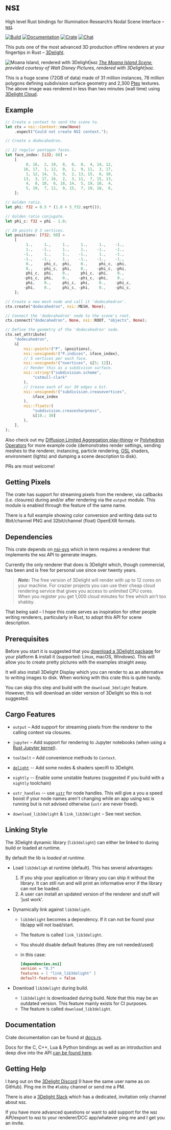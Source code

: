 # ɴsɪ

High level Rust bindings for Illumination Research’s Nodal Scene
Interface – [ɴsɪ](https://nsi.readthedocs.io/).

[![Build](https://github.com/virtualritz/nsi/workflows/Build/badge.svg)](https://github.com/virtualritz/nsi/actions)
[![Documentation](https://docs.rs/nsi/badge.svg)](https://docs.rs/nsi)
[![Crate](https://img.shields.io/crates/v/nsi.svg)](https://crates.io/crates/nsi)
[![Chat](https://badges.gitter.im/n-s-i/community.svg)](https://gitter.im/n-s-i/community)

This puts one of the most advanced 3D production offline renderers at
your fingertips in Rust – [3Delight](https://www.3delight.com/).

![Moana Island, rendered with 3Delight|ɴsɪ](moana_island.jpg)
*[The Moana Island Scene](https://www.technology.disneyanimation.com/islandscene),
provided courtesy of Walt Disney Pictures, rendered with 3Delight|ɴsɪ.*

This is a huge scene (72GB of data) made of 31 million instances,
78 million polygons defining subdivision surface geometry and 2,300
[Ptex](http://ptex.us/) textures. The above image was rendered in less
than two minutes (wall time) using
[3Delight Cloud](https://documentation.3delightcloud.com/display/3DLC/Cloud+Rendering+Speed).

## Example

```rust
// Create a context to send the scene to.
let ctx = nsi::Context::new(None)
    .expect("Could not create NSI context.");

// Create a dodecahedron.

// 12 regular pentagon faces.
let face_index: [i32; 60] =
    [
         0, 16,  2, 10,  8,  0,  8,  4, 14, 12,
        16, 17,  1, 12,  0,  1,  9, 11,  3, 17,
         1, 12, 14,  5,  9,  2, 13, 15,  6, 10,
        13,  3, 17, 16,  2,  3, 11,  7, 15, 13,
         4,  8, 10,  6, 18, 14,  5, 19, 18,  4,
         5, 19,  7, 11,  9, 15,  7, 19, 18,  6,
    ];

// Golden ratio.
let phi: f32 = 0.5 * (1.0 + 5_f32.sqrt());

// Golden ratio conjugate.
let phi_c: f32 = phi - 1.0;

// 20 points @ 3 vertices.
let positions: [f32; 60] =
    [
         1.,     1.,     1.,     1.,     1.,    -1.,
         1.,    -1.,     1.,     1.,    -1.,    -1.,
        -1.,     1.,     1.,    -1.,     1.,    -1.,
        -1.,    -1.,     1.,    -1.,    -1.,    -1.,
         0.,     phi_c,  phi,    0.,     phi_c, -phi,
         0.,    -phi_c,  phi,    0.,    -phi_c, -phi,
         phi_c,  phi,    0.,     phi_c, -phi,    0.,
        -phi_c,  phi,    0.,    -phi_c, -phi,    0.,
         phi,    0.,     phi_c,  phi,    0.,    -phi_c,
        -phi,    0.,     phi_c, -phi,    0.,    -phi_c,
    ];

// Create a new mesh node and call it 'dodecahedron'.
ctx.create("dodecahedron", nsi::MESH, None);

// Connect the 'dodecahedron' node to the scene's root.
ctx.connect("dodecahedron", None, nsi::ROOT, "objects", None);

// Define the geometry of the 'dodecahedron' node.
ctx.set_attribute(
    "dodecahedron",
    &[
        nsi::points!("P", &positions),
        nsi::unsigneds!("P.indices", &face_index),
        // 5 vertices per each face.
        nsi::unsigneds!("nvertices", &[5; 12]),
        // Render this as a subdivison surface.
        nsi::string!("subdivision.scheme",
            "catmull-clark"
        ),
        // Crease each of our 30 edges a bit.
        nsi::unsigneds!("subdivision.creasevertices",
            &face_index
        ),
        nsi::floats!(
            "subdivision.creasesharpness",
            &[10.; 30]
        ),
    ],
);
```

Also check out my
[Diffusion Limited Aggregation play-thingy](https://github.com/virtualritz/rust-diffusion-limited-aggregation)
or [Polyhedron Operators](https://github.com/virtualritz/polyhedron-operators)
for more example code (demonstrates render settings, sending meshes
to the renderer, instancing, particle rendering, [OSL](https://github.com/imageworks/OpenShadingLanguage)
shaders, environment (lights) and dumping a scene description to disk).

PRs are most welcome!

## Getting Pixels

The crate has support for streaming pixels from the renderer, via
callbacks (i.e. closures) during and/or after rendering via the
`output` module. This module is enabled through the feature of the
same name.

There is a full example showing color conversion and writing data
out to 8bit/channel PNG and 32bit/channel (float) OpenEXR formats.

## Dependencies

This crate depends on [nsi-sys](https://github.com/virtualritz/nsi-sys)
which in term requires a renderer that implements the ɴsɪ API to
generate images.

Currently the only renderer that does is 3Delight which, though
commercial, has been and is free for personal use since over twenty
years.

> **_Note:_** The free version of 3Delight will render with up to 12
cores on your machine. For crazier projects you can use their cheap
cloud rendering service that gives you access to unlimited CPU cores.
When you register you get 1,000 cloud minutes for free which ain’t too
shabby.

That being said – I hope this crate serves as inspiration for other
people writing renderers, particularly in Rust, to adopt this API for
scene description.

## Prerequisites

Before you start it is suggested that you [download a 3Delight
package](https://www.3delight.com/download) for your platform & install
it (supported: Linux, macOS, Windows). This will allow you to create
pretty pictures with the examples straight away.

It will also install 3Delight Display which you can render to as an
alternative to writing images to disk. When working with this crate
this is quite handy.

You can skip this step and build with the `download_3delight` feature.
However, this will download an older version of 3Delight so this is
not suggested.

## Cargo Features

* `output` – Add support for streaming pixels from the renderer
  to the calling context via closures.

* `jupyter` – Add support for rendering to Jupyter notebooks (when
  using a [Rust Jupyter kernel](https://github.com/google/evcxr)).

* `toolbelt` – Add convenience methods to `Context`.

* [`delight`](crate::delight) -- Add some nodes & shaders specifi to
  3Delight.

* `nightly` -- Enable some unstable features (suggested if you build
  with a `nightly` toolchain)

* `ustr_handles` -- use [`ustr`](https://crates.io/crates/ustr) for
  node handles. This will give a you a speed boost if your node names
  aren't changing while an app using ɴsɪ is running but is not advised
  otherwise (`ustr` are never freed).

* `download_lib3delight` & `link_lib3delight` – See next section.

## Linking Style

The 3Delight dynamic library (`lib3delight`) can either be linked to
during build or loaded at runtime.

By default the lib is *loaded at runtime*.

* Load `lib3deligh` at runtime (default). This has several advantages:
  1. If you ship your application or library you can ship it without
     the library. It can still run and will print an informative error
     if the library can not be loaded.
  2. A user can install an updated version of the renderer and stuff
     will ‘just work’.

* Dynamically link against `lib3delight`.
  * `lib3delight` becomes a dependency. If it can not be found your
    lib/app will not load/start.
  * The feature is called `link_lib3delight`.
  * You should disable default features (they are not needed/used)
  * in this case:

    ```toml
    [dependencies.nsi]
    version = "0.7"
    features = [ "link_lib3delight" ]
    default-features = false
    ```

* Download `lib3delight` during build.
  * `lib3delight` is downloaded during build. Note that this may be
    an outdated version. This feature mainly exists for CI purposes.
  * The feature is called `download_lib3delight`.

## Documentation

Crate documentation can be found at [docs.rs](https://docs.rs/nsi/).

Docs for the C, C++, Lua & Python bindings as well as an introduction
and deep dive into the API [can be found here](https://nsi.readthedocs.io/).

## Getting Help

I hang out on the [3Delight Discord](https://discord.gg/9J9WwqNj) (I
have the same user name as on GitHub). Ping me in the `#lobby` channel
or send me a PM.

There is also a [3Delight Slack](https://join.slack.com/t/3delight/shared_invite/zt-eipakj10-lK84ZzUzWgDw0qJ3Z3KuOg)
which has a dedicated, invitation only channel about ɴsɪ.

If you have more advanced questions or want to add support for the ɴsɪ
API/export to ɴsɪ to your renderer/DCC app/whatever ping me and I get
you an invite.
